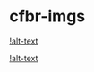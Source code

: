 # cfbr-imgs

[!alt-text](https://github.com/LtCheeseburger/cfbr-imgs/blob/main/faq.png)

[!alt-text](https://github.com/LtCheeseburger/cfbr-imgs/blob/main/cfbr.png)
